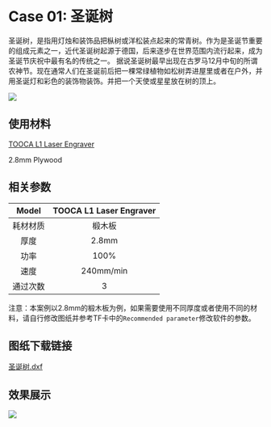 ﻿---
sidebar_position: 12
sidebar_label: 圣诞树
---

# Case 01: 圣诞树



圣诞树，是指用灯烛和装饰品把枞树或洋松装点起来的常青树。作为是圣诞节重要的组成元素之一，近代圣诞树起源于德国，后来逐步在世界范围内流行起来，成为圣诞节庆祝中最有名的传统之一。
据说圣诞树最早出现在古罗马12月中旬的所谓农神节。现在通常人们在圣诞前后把一棵常绿植物如松树弄进屋里或者在户外，并用圣诞灯和彩色的装饰物装饰。并把一个天使或星星放在树的顶上。

![](https://wiki-media-ef.oss-cn-hongkong.aliyuncs.com//images/tooca-laser-1-case-01-01.png)


## 使用材料


[TOOCA L1 Laser Engraver](https://www.elecfreaks.com/elecfreaks-tooca-laser-1.html)

2.8mm Plywood


## 相关参数

|Model|TOOCA L1 Laser Engraver|
|:-------:|:-------:|
|耗材材质|椴木板|
|厚度|2.8mm|
|功率|100%|
|速度|240mm/min|
|通过次数|3|

注意：本案例以2.8mm的椴木板为例，如果需要使用不同厚度或者使用不同的材料，请自行修改图纸并参考TF卡中的`Recommended parameter`修改软件的参数。

## 图纸下载链接

[ 圣诞树.dxf](https://minhaskamal.github.io/DownGit/#/home?url=https://github.com/elecfreaks/learn-en/blob/master/tooca-laser-1/file/Cutting/christmas-tree-2/christmas-tree-2.dxf)

## 效果展示

![](https://wiki-media-ef.oss-cn-hongkong.aliyuncs.com//images/tooca-laser-1-case-01-01.png)
